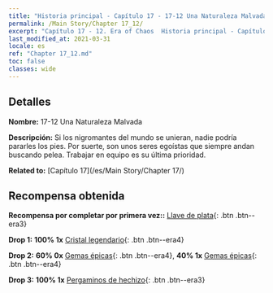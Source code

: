 ```yaml
---
title: "Historia principal - Capítulo 17 - 17-12 Una Naturaleza Malvada"
permalink: /Main Story/Chapter 17_12/
excerpt: "Capítulo 17 - 12. Era of Chaos  Historia principal - Capítulo 17_12. 17-12 Una Naturaleza Malvada"
last_modified_at: 2021-03-31
locale: es
ref: "Chapter 17_12.md"
toc: false
classes: wide
---
```


## Detalles

 **Nombre:** 17-12 Una Naturaleza Malvada

 **Descripción:** Si los nigromantes del mundo se unieran, nadie podría pararles los pies. Por suerte, son unos seres egoístas que siempre andan buscando pelea. Trabajar en equipo es su última prioridad.

 **Related to:** [Capítulo 17](/es/Main Story/Chapter 17/)

## Recompensa obtenida

 **Recompensa por completar por primera vez::** [Llave de plata](/es/Items/con_693/){: .btn .btn--era3}

 **Drop 1:** **100% 1x** [Cristal legendario](/es/Items/mat_59/){: .btn .btn--era4}

 **Drop 2:** **60% 0x** [Gemas épicas](/es/Items/mat_51/){: .btn .btn--era4}, **40% 1x** [Gemas épicas](/es/Items/mat_51/){: .btn .btn--era4}

 **Drop 3:** **100% 1x** [Pergaminos de hechizo](/es/Items/con_694/){: .btn .btn--era3}

